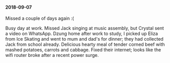 #### 2018-09-07

Missed a couple of days again :(

Busy day at work. Missed Jack singing at music assembly, but Crystal sent a video on WhatsApp. Dzung home after work to study, I picked up Eliza from Ice Skating and went to mum and dad's for dinner; they had collected Jack from school already. Delicious hearty meal of tender corned beef with mashed potatoes, carrots and cabbage. Fixed their internet; looks like the wifi router broke after a recent power surge.